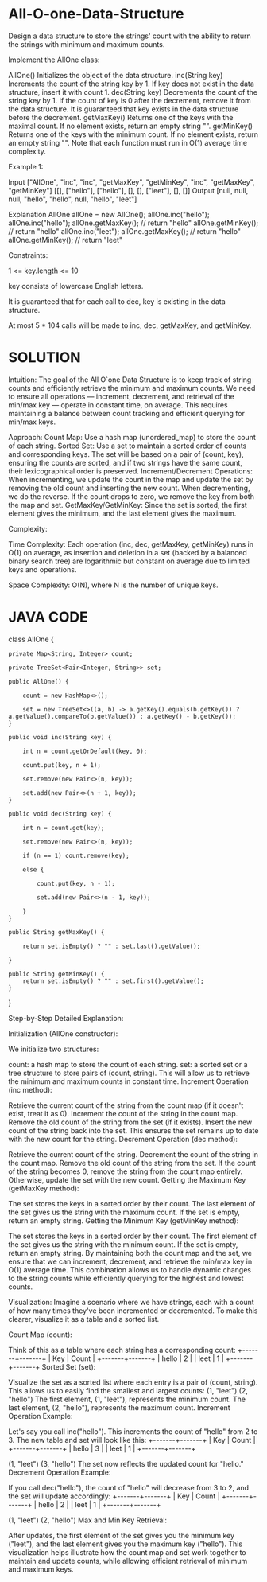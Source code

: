 # All-O-one-Data-Structure

Design a data structure to store the strings' count with the ability to return the strings with minimum and maximum counts.

Implement the AllOne class:

AllOne() Initializes the object of the data structure.
inc(String key) Increments the count of the string key by 1. If key does not exist in the data structure, insert it with count 1.
dec(String key) Decrements the count of the string key by 1. If the count of key is 0 after the decrement, remove it from the data structure. It is guaranteed that key exists in the data structure before the decrement.
getMaxKey() Returns one of the keys with the maximal count. If no element exists, return an empty string "".
getMinKey() Returns one of the keys with the minimum count. If no element exists, return an empty string "".
Note that each function must run in O(1) average time complexity.

 

Example 1:

Input
["AllOne", "inc", "inc", "getMaxKey", "getMinKey", "inc", "getMaxKey", "getMinKey"]
[[], ["hello"], ["hello"], [], [], ["leet"], [], []]
Output
[null, null, null, "hello", "hello", null, "hello", "leet"]

Explanation
AllOne allOne = new AllOne();
allOne.inc("hello");
allOne.inc("hello");
allOne.getMaxKey(); // return "hello"
allOne.getMinKey(); // return "hello"
allOne.inc("leet");
allOne.getMaxKey(); // return "hello"
allOne.getMinKey(); // return "leet"
 

Constraints:

1 <= key.length <= 10

key consists of lowercase English letters.

It is guaranteed that for each call to dec, key is existing in the data structure.

At most 5 * 104 calls will be made to inc, dec, getMaxKey, and getMinKey.


# SOLUTION

Intuition:
The goal of the All O`one Data Structure is to keep track of string counts and efficiently retrieve the minimum and maximum counts. We need to ensure all operations — increment, decrement, and retrieval of the min/max key — operate in constant time, on average. This requires maintaining a balance between count tracking and efficient querying for min/max keys.

Approach:
Count Map: Use a hash map (unordered_map) to store the count of each string.
Sorted Set: Use a set to maintain a sorted order of counts and corresponding keys. The set will be based on a pair of (count, key), ensuring the counts are sorted, and if two strings have the same count, their lexicographical order is preserved.
Increment/Decrement Operations:
When incrementing, we update the count in the map and update the set by removing the old count and inserting the new count.
When decrementing, we do the reverse. If the count drops to zero, we remove the key from both the map and set.
GetMaxKey/GetMinKey: Since the set is sorted, the first element gives the minimum, and the last element gives the maximum.

Complexity:

Time Complexity: Each operation (inc, dec, getMaxKey, getMinKey) runs in O(1) on average, as insertion and deletion in a set (backed by a balanced binary search tree) are logarithmic but constant on average due to limited keys and operations.

Space Complexity: O(N), where N is the number of unique keys.

# JAVA CODE

class AllOne {

    private Map<String, Integer> count;
    
    private TreeSet<Pair<Integer, String>> set;

    public AllOne() {
    
        count = new HashMap<>();
        
        set = new TreeSet<>((a, b) -> a.getKey().equals(b.getKey()) ? a.getValue().compareTo(b.getValue()) : a.getKey() - b.getKey());
    }

    public void inc(String key) {
    
        int n = count.getOrDefault(key, 0);
        
        count.put(key, n + 1);
        
        set.remove(new Pair<>(n, key));
        
        set.add(new Pair<>(n + 1, key));
    }

    public void dec(String key) {
    
        int n = count.get(key);
        
        set.remove(new Pair<>(n, key));
        
        if (n == 1) count.remove(key);
        
        else {
        
            count.put(key, n - 1);
            
            set.add(new Pair<>(n - 1, key));
            
        }
    }

    public String getMaxKey() {
    
        return set.isEmpty() ? "" : set.last().getValue();
        
    }

    public String getMinKey() {
        return set.isEmpty() ? "" : set.first().getValue();
    }
    
}

Step-by-Step Detailed Explanation:

Initialization (AllOne constructor):

We initialize two structures:

count: a hash map to store the count of each string.
set: a sorted set or a tree structure to store pairs of (count, string). This will allow us to retrieve the minimum and maximum counts in constant time.
Increment Operation (inc method):

Retrieve the current count of the string from the count map (if it doesn't exist, treat it as 0).
Increment the count of the string in the count map.
Remove the old count of the string from the set (if it exists).
Insert the new count of the string back into the set.
This ensures the set remains up to date with the new count for the string.
Decrement Operation (dec method):

Retrieve the current count of the string.
Decrement the count of the string in the count map.
Remove the old count of the string from the set.
If the count of the string becomes 0, remove the string from the count map entirely. Otherwise, update the set with the new count.
Getting the Maximum Key (getMaxKey method):

The set stores the keys in a sorted order by their count. The last element of the set gives us the string with the maximum count.
If the set is empty, return an empty string.
Getting the Minimum Key (getMinKey method):

The set stores the keys in a sorted order by their count. The first element of the set gives us the string with the minimum count.
If the set is empty, return an empty string.
By maintaining both the count map and the set, we ensure that we can increment, decrement, and retrieve the min/max key in O(1) average time. This combination allows us to handle dynamic changes to the string counts while efficiently querying for the highest and lowest counts.

Visualization:
Imagine a scenario where we have strings, each with a count of how many times they've been incremented or decremented. To make this clearer, visualize it as a table and a sorted list.

Count Map (count):

Think of this as a table where each string has a corresponding count:
+-------+-------+
| Key   | Count |
+-------+-------+
| hello |   2   |
| leet  |   1   |
+-------+-------+
Sorted Set (set):

Visualize the set as a sorted list where each entry is a pair of (count, string). This allows us to easily find the smallest and largest counts:
(1, "leet")
(2, "hello")
The first element, (1, "leet"), represents the minimum count. The last element, (2, "hello"), represents the maximum count.
Increment Operation Example:

Let's say you call inc("hello"). This increments the count of "hello" from 2 to 3. The new table and set will look like this:
+-------+-------+
| Key   | Count |
+-------+-------+
| hello |   3   |
| leet  |   1   |
+-------+-------+

(1, "leet")
(3, "hello")
The set now reflects the updated count for "hello."
Decrement Operation Example:

If you call dec("hello"), the count of "hello" will decrease from 3 to 2, and the set will update accordingly:
+-------+-------+
| Key   | Count |
+-------+-------+
| hello |   2   |
| leet  |   1   |
+-------+-------+

(1, "leet")
(2, "hello")
Max and Min Key Retrieval:

After updates, the first element of the set gives you the minimum key ("leet"), and the last element gives you the maximum key ("hello").
This visualization helps illustrate how the count map and set work together to maintain and update counts, while allowing efficient retrieval of minimum and maximum keys.
